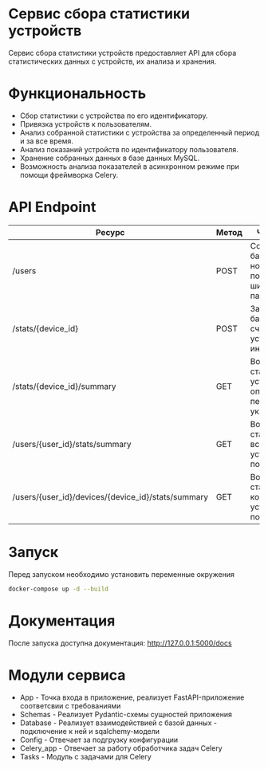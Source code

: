 # Сервис сбора статистики устройств

Сервис сбора статистики устройств предоставляет API для сбора статистических данных с устройств, их анализа и хранения.

# Функциональность

- Сбор статистики с устройства по его идентификатору.
- Привязка устройств к пользователям.
- Анализ собранной статистики с устройства за определенный период и за все время.
- Анализ показаний устройств по идентификатору пользователя.
- Хранение собранных данных в базе данных MySQL.
- Возможность анализа показателей в асинхронном режиме при помощи фреймворка Celery.

# API Endpoint

| Ресурс                                            | Метод  | Что делает                                                      
| -----------                                       | -----  | ---                                                             
| /users                                            | POST   | Создает в базе данных новую запись пользователя, шифрует пароли 
| /stats/{device_id}                                | POST   | Заносит в базу данных считанную с устройства информацию         
| /stats/{device_id}/summary                        | GET    | Возвращает статистику по устройству(за определенный период если указан)   
| /users/{user_id}/stats/summary                    | GET    | Возвращает статистику по всем устройствам пользователя                        
| /users/{user_id}/devices/{device_id}/stats/summary| GET    | Возвращает статистику по конкретному устройству пользователя                 

# Запуск
Перед запуском необходимо установить переменные окружения
```bash
docker-compose up -d --build
```

# Документация

После запуска доступна документация: http://127.0.0.1:5000/docs

# Модули сервиса

- App - Точка входа в приложение, реализует FastAPI-приложение соответсвии с требованиями
- Schemas - Реализует Pydantic-схемы сущностей приложения
- Database - Реализует взаимодействией с базой данных - подключение к ней и sqalchemy-модели
- Config - Отвечает за подгрузку конфигурации
- Celery_app - Отвечает за работу обработчика задач Celery
- Tasks - Модуль с задачами для Celery  


